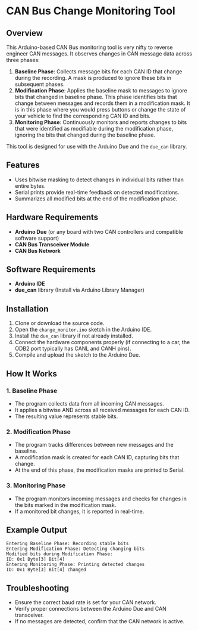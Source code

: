 # CAN Bus Change Monitoring Tool

## Overview
This Arduino-based CAN Bus monitoring tool is very nifty to reverse engineer CAN messages. It observes changes in CAN message data across three phases:

1. **Baseline Phase**: Collects message bits for each CAN ID that change during the recording. A mask is produced to ignore these bits in subsequent phases.
2. **Modification Phase**: Applies the baseline mask to messages to ignore bits that changed in baseline phase. This phase identifies bits that change between messages and records them in a modification mask. It is in this phase where you would press buttons or change the state of your vehicle to find the corresponding CAN ID and bits. 
3. **Monitoring Phase**: Continuously monitors and reports changes to bits that were identified as modifiable during the modification phase, ignoring the bits that changed during the baseline phase.

This tool is designed for use with the Arduino Due and the `due_can` library.

## Features
- Uses bitwise masking to detect changes in individual bits rather than entire bytes.
- Serial prints provide real-time feedback on detected modifications.
- Summarizes all modified bits at the end of the modification phase.

## Hardware Requirements
- **Arduino Due** (or any board with two CAN controllers and compatible software support)
- **CAN Bus Transceiver Module**
- **CAN Bus Network**

## Software Requirements
- **Arduino IDE**
- **due_can** library (Install via Arduino Library Manager)

## Installation
1. Clone or download the source code.
2. Open the `change_monitor.ino` sketch in the Arduino IDE.
3. Install the `due_can` library if not already installed.
4. Connect the hardware components properly (if connecting to a car, the ODB2 port typically has CANL and CANH pins).
5. Compile and upload the sketch to the Arduino Due.

## How It Works
### 1. Baseline Phase
- The program collects data from all incoming CAN messages.
- It applies a bitwise AND across all received messages for each CAN ID.
- The resulting value represents stable bits.

### 2. Modification Phase
- The program tracks differences between new messages and the baseline.
- A modification mask is created for each CAN ID, capturing bits that change.
- At the end of this phase, the modification masks are printed to Serial.

### 3. Monitoring Phase
- The program monitors incoming messages and checks for changes in the bits marked in the modification mask.
- If a monitored bit changes, it is reported in real-time.

## Example Output
```
Entering Baseline Phase: Recording stable bits
Entering Modification Phase: Detecting changing bits
Modified bits during Modification Phase:
ID: 0x1 Byte[3] Bit[4]
Entering Monitoring Phase: Printing detected changes
ID: 0x1 Byte[3] Bit[4] changed
```

## Troubleshooting
- Ensure the correct baud rate is set for your CAN network.
- Verify proper connections between the Arduino Due and CAN transceiver.
- If no messages are detected, confirm that the CAN network is active.


